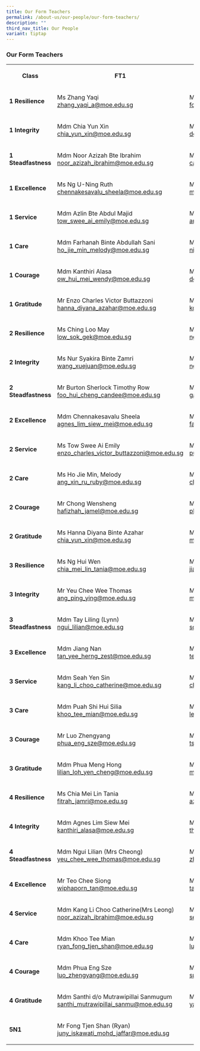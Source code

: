 ```yaml
---
title: Our Form Teachers
permalink: /about-us/our-people/our-form-teachers/
description: ""
third_nav_title: Our People
variant: tiptap
---
```

<h3>Our Form Teachers</h3><table><tbody><tr><th rowspan="1" colspan="1"><p>Class</p></th><th rowspan="1" colspan="1"><p>FT1</p></th><th rowspan="1" colspan="1"><p>FT2</p></th></tr><tr><td rowspan="1" colspan="1"><p><strong>1 Resilience</strong></p></td><td rowspan="1" colspan="1"><p>Ms Zhang Yaqi<br><a href="mailto: zhang_yaqi_a@moe.edu.sg" rel="noopener noreferrer nofollow" target="_blank">zhang_yaqi_a@moe.edu.sg</a></p></td><td rowspan="1" colspan="1"><p>Mdm Foo Hui Cheng Candee <br><a href="mailto: foo_hui_cheng_candee@moe.edu.sg" rel="noopener noreferrer nofollow" target="_blank">foo_hui_cheng_candee@moe.edu.sg</a></p></td></tr><tr><td rowspan="1" colspan="1"><p><strong>1 Integrity</strong></p></td><td rowspan="1" colspan="1"><p>Mdm Chia Yun Xin<br><a href="mailto: chia_yun_xin@moe.edu.sg" rel="noopener noreferrer nofollow" target="_blank">chia_yun_xin@moe.edu.sg</a></p></td><td rowspan="1" colspan="1"><p>Mdm Kasturi d/o Manoselvam (Mrs Vishwa)<br><a href="mailto: do_manoselvam_kasturi@moe.edu.sg" rel="noopener noreferrer nofollow" target="_blank">do_manoselvam_kasturi@moe.edu.sg</a></p></td></tr><tr><td rowspan="1" colspan="1"><p><strong>1 Steadfastness</strong></p></td><td rowspan="1" colspan="1"><p>Mdm Noor Azizah Bte Ibrahim<br><a href="mailto: noor_azizah_ibrahim@moe.edu.sg" rel="noopener noreferrer nofollow" target="_blank">noor_azizah_ibrahim@moe.edu.sg</a></p></td><td rowspan="1" colspan="1"><p>Ms Woon Sher Lin Sheralyn<br><a href="mailto: carita_chew_meng@moe.edu.sg" rel="noopener noreferrer nofollow" target="_blank">carita_chew_meng@moe.edu.sg</a></p></td></tr><tr><td rowspan="1" colspan="1"><p><strong>1 Excellence</strong></p></td><td rowspan="1" colspan="1"><p>Ms Ng U-Ning Ruth<br><a href="mailto: chennakesavalu_sheela@moe.edu.sg" rel="noopener noreferrer nofollow" target="_blank">chennakesavalu_sheela@moe.edu.sg</a></p></td><td rowspan="1" colspan="1"><p>Mr Kang Yong Heng<br><a href="mailto: mohamed_imran_ishak@moe.edu.sg" rel="noopener noreferrer nofollow" target="_blank">mohamed_imran_ishak@moe.edu.sg</a></p></td></tr><tr><td rowspan="1" colspan="1"><p><strong>1 Service</strong></p></td><td rowspan="1" colspan="1"><p>Mdm Azlin Bte Abdul Majid<br><a href="mailto: tow_swee_ai_emily@moe.edu.sg" rel="noopener noreferrer nofollow" target="_blank">tow_swee_ai_emily@moe.edu.sg</a></p></td><td rowspan="1" colspan="1"><p>Mdm Chow Pei Yan<br><a href="mailto: amelia_y_dizon@moe.edu.sg" rel="noopener noreferrer nofollow" target="_blank">amelia_y_dizon@moe.edu.sg</a></p></td></tr><tr><td rowspan="1" colspan="1"><p><strong>1 Care</strong></p></td><td rowspan="1" colspan="1"><p>Mdm Farhanah Binte Abdullah Sani<br><a href="mailto: ho_jie_min_melody@moe.edu.sg" rel="noopener noreferrer nofollow" target="_blank">ho_jie_min_melody@moe.edu.sg</a></p></td><td rowspan="1" colspan="1"><p>Mr Ng Qi Qin, Gary <br><a href="mailto: nirmala_k_periyiah@moe.edu.sg" rel="noopener noreferrer nofollow" target="_blank">nirmala_k_periyiah@moe.edu.sg</a></p></td></tr><tr><td rowspan="1" colspan="1"><p><strong>1 Courage</strong></p></td><td rowspan="1" colspan="1"><p>Mdm Kanthiri Alasa <br><a href="mailto: ow_hui_mei_wendy@moe.edu.sg" rel="noopener noreferrer nofollow" target="_blank">ow_hui_mei_wendy@moe.edu.sg</a></p></td><td rowspan="1" colspan="1"><p>Ms Wang Xuejuan<br><a href="mailto: do_manoselvam_kasturi@moe.edu.sg" rel="noopener noreferrer nofollow" target="_blank">do_manoselvam_kasturi@moe.edu.sg</a></p></td></tr><tr><td rowspan="1" colspan="1"><p><strong>1 Gratitude</strong></p></td><td rowspan="1" colspan="1"><p>Mr Enzo Charles Victor Buttazzoni<br><a href="mailto: hanna_diyana_azahar@moe.edu.sg" rel="noopener noreferrer nofollow" target="_blank">hanna_diyana_azahar@moe.edu.sg</a></p></td><td rowspan="1" colspan="1"><p>Ms Tan Wiphaporn<br><a href="mailto: koh_pei_pei_jennifer@moe.edu.sg" rel="noopener noreferrer nofollow" target="_blank">koh_pei_pei_jennifer@moe.edu.sg</a></p></td></tr><tr><td rowspan="1" colspan="1"><p><strong>2 Resilience</strong></p></td><td rowspan="1" colspan="1"><p>Ms Ching Loo May<br><a href="mailto: low_sok_gek@moe.edu.sg" rel="noopener noreferrer nofollow" target="_blank">low_sok_gek@moe.edu.sg</a></p></td><td rowspan="1" colspan="1"><p>Mdm Siti Fatima Binte Azmi<br><a href="mailto: ng_hui_wen_a@moe.edu.sg" rel="noopener noreferrer nofollow" target="_blank">ng_hui_wen_a@moe.edu.sg</a></p></td></tr><tr><td rowspan="1" colspan="1"><p><strong>2 Integrity</strong></p></td><td rowspan="1" colspan="1"><p>Ms Nur Syakira Binte Zamri<br><a href="mailto: wang_xuejuan@moe.edu.sg" rel="noopener noreferrer nofollow" target="_blank">wang_xuejuan@moe.edu.sg</a></p></td><td rowspan="1" colspan="1"><p>Mr Tan Boon Seng<br><a href="mailto: ng_uning_ruth@moe.edu.sg" rel="noopener noreferrer nofollow" target="_blank">ng_uning_ruth@moe.edu.sg</a></p></td></tr><tr><td rowspan="1" colspan="1"><p><strong>2 Steadfastness</strong></p></td><td rowspan="1" colspan="1"><p>Mr Burton Sherlock Timothy Row<br><a href="mailto: foo_hui_cheng_candee@moe.edu.sg" rel="noopener noreferrer nofollow" target="_blank">foo_hui_cheng_candee@moe.edu.sg</a></p></td><td rowspan="1" colspan="1"><p>Ms Carita Chew Meng<br><a href="mailto: gary_ng_qi_qin@moe.edu.sg" rel="noopener noreferrer nofollow" target="_blank">gary_ng_qi_qin@moe.edu.sg</a></p></td></tr><tr><td rowspan="1" colspan="1"><p><strong>2 Excellence</strong></p></td><td rowspan="1" colspan="1"><p>Mdm Chennakesavalu Sheela <br><a href="mailto: agnes_lim_siew_mei@moe.edu.sg" rel="noopener noreferrer nofollow" target="_blank">agnes_lim_siew_mei@moe.edu.sg</a></p></td><td rowspan="1" colspan="1"><p>Mr Mohamed Imran Bin Ishak<br><a href="mailto: farhanah_abdullah_sani@moe.edu.sg" rel="noopener noreferrer nofollow" target="_blank">farhanah_abdullah_sani@moe.edu.sg</a></p></td></tr><tr><td rowspan="1" colspan="1"><p><strong>2 Service</strong></p></td><td rowspan="1" colspan="1"><p>Ms Tow Swee Ai Emily<br><a href="mailto: enzo_charles_victor_buttazzoni@moe.edu.sg" rel="noopener noreferrer nofollow" target="_blank">enzo_charles_victor_buttazzoni@moe.edu.sg</a></p></td><td rowspan="1" colspan="1"><p>Mdm Amelia Y Dizon<br><a href="mailto: puah_shi_hui_silia@moe.edu.sg" rel="noopener noreferrer nofollow" target="_blank">puah_shi_hui_silia@moe.edu.sg</a></p></td></tr><tr><td rowspan="1" colspan="1"><p><strong>2 Care</strong></p></td><td rowspan="1" colspan="1"><p>Ms Ho Jie Min, Melody<br><a href="mailto: ang_xin_ru_ruby@moe.edu.sg" rel="noopener noreferrer nofollow" target="_blank">ang_xin_ru_ruby@moe.edu.sg</a></p></td><td rowspan="1" colspan="1"><p>Mdm Nirmala d/o K Periyiah(Mrs Ganesan)<br><a href="mailto: chew_hui_leng_faith@moe.edu.sg" rel="noopener noreferrer nofollow" target="_blank">chew_hui_leng_faith@moe.edu.sg</a></p></td></tr><tr><td rowspan="1" colspan="1"><p><strong>2 Courage</strong></p></td><td rowspan="1" colspan="1"><p>Mr Chong Wensheng<br><a href="mailto: hafizhah_jamel@moe.edu.sg" rel="noopener noreferrer nofollow" target="_blank">hafizhah_jamel@moe.edu.sg</a></p></td><td rowspan="1" colspan="1"><p>Ms Ow Hui Mei Wendy<br><a href="mailto: phua_meng_hong@moe.edu.sg" rel="noopener noreferrer nofollow" target="_blank">phua_meng_hong@moe.edu.sg</a></p></td></tr><tr><td rowspan="1" colspan="1"><p><strong>2 Gratitude</strong></p></td><td rowspan="1" colspan="1"><p>Ms Hanna Diyana Binte Azahar<br><a href="mailto: chia_yun_xin@moe.edu.sg" rel="noopener noreferrer nofollow" target="_blank">chia_yun_xin@moe.edu.sg</a></p></td><td rowspan="1" colspan="1"><p>Mdm Koh Pei Pei Jennifer<br><a href="mailto: mohamed_izwan_abdul_manan@moe.edu.sg" rel="noopener noreferrer nofollow" target="_blank">mohamed_izwan_abdul_manan@moe.edu.sg</a></p></td></tr><tr><td rowspan="1" colspan="1"><p><strong>3 Resilience</strong></p></td><td rowspan="1" colspan="1"><p>Ms Ng Hui Wen <br><a href="mailto: chia_mei_lin_tania@moe.edu.sg" rel="noopener noreferrer nofollow" target="_blank">chia_mei_lin_tania@moe.edu.sg</a></p></td><td rowspan="1" colspan="1"><p>Mdm Theresa Ong Hwee Fang<br><a href="mailto: jiang_nan@moe.edu.sg" rel="noopener noreferrer nofollow" target="_blank">jiang_nan@moe.edu.sg</a></p></td></tr><tr><td rowspan="1" colspan="1"><p><strong>3 Integrity</strong></p></td><td rowspan="1" colspan="1"><p>Mr Yeu Chee Wee Thomas<br><a href="mailto: ang_ping_ying@moe.edu.sg" rel="noopener noreferrer nofollow" target="_blank">ang_ping_ying@moe.edu.sg</a></p></td><td rowspan="1" colspan="1"><p>Ms Siti Mariah Binte Omar<br><a href="mailto: mohamed_fauzi_husin@moe.edu.sg" rel="noopener noreferrer nofollow" target="_blank">mohamed_fauzi_husin@moe.edu.sg</a></p></td></tr><tr><td rowspan="1" colspan="1"><p><strong>3 Steadfastness</strong></p></td><td rowspan="1" colspan="1"><p>Mdm Tay Liling (Lynn)<br><a href="mailto: ngui_lilian@moe.edu.sg" rel="noopener noreferrer nofollow" target="_blank">ngui_lilian@moe.edu.sg</a></p></td><td rowspan="1" colspan="1"><p>Mdm Song Weina<br><a href="mailto: song_weina@moe.edu.sg" rel="noopener noreferrer nofollow" target="_blank">song_weina@moe.edu.sg</a></p></td></tr><tr><td rowspan="1" colspan="1"><p><strong>3 Excellence</strong></p></td><td rowspan="1" colspan="1"><p>Mdm Jiang Nan<br><a href="mailto: tan_yee_herng_zest@moe.edu.sg" rel="noopener noreferrer nofollow" target="_blank">tan_yee_herng_zest@moe.edu.sg</a></p></td><td rowspan="1" colspan="1"><p>Mdm Yamuna Rani d/o Rajagopal<br><a href="mailto: teo_chee_siong@moe.edu.sg" rel="noopener noreferrer nofollow" target="_blank">teo_chee_siong@moe.edu.sg</a></p></td></tr><tr><td rowspan="1" colspan="1"><p><strong>3 Service</strong></p></td><td rowspan="1" colspan="1"><p>Mdm Seah Yen Sin<br><a href="mailto: kang_li_choo_catherine@moe.edu.sg" rel="noopener noreferrer nofollow" target="_blank">kang_li_choo_catherine@moe.edu.sg</a></p></td><td rowspan="1" colspan="1"><p>Ms Ang Xin Ru Ruby<br><a href="mailto: chong_wensheng@moe.edu.sg" rel="noopener noreferrer nofollow" target="_blank">chong_wensheng@moe.edu.sg</a></p></td></tr><tr><td rowspan="1" colspan="1"><p><strong>3 Care</strong></p></td><td rowspan="1" colspan="1"><p>Mdm Puah Shi Hui Silia<br><a href="mailto: khoo_tee_mian@moe.edu.sg" rel="noopener noreferrer nofollow" target="_blank">khoo_tee_mian@moe.edu.sg</a></p></td><td rowspan="1" colspan="1"><p>Mr Mohamad Fauzi Bin Mohd Husin<br><a href="mailto: lee_pei_ting_doris@moe.edu.sg" rel="noopener noreferrer nofollow" target="_blank">lee_pei_ting_doris@moe.edu.sg</a></p></td></tr><tr><td rowspan="1" colspan="1"><p><strong>3 Courage</strong></p></td><td rowspan="1" colspan="1"><p>Mr Luo Zhengyang<br><a href="mailto: phua_eng_sze@moe.edu.sg" rel="noopener noreferrer nofollow" target="_blank">phua_eng_sze@moe.edu.sg</a></p></td><td rowspan="1" colspan="1"><p>Mdm Hafizhah Jamel<br><a href="mailto: tsang_wing_han@moe.edu.sg" rel="noopener noreferrer nofollow" target="_blank">tsang_wing_han@moe.edu.sg</a></p></td></tr><tr><td rowspan="1" colspan="1"><p><strong>3 Gratitude</strong></p></td><td rowspan="1" colspan="1"><p>Mdm Phua Meng Hong<br><a href="mailto: lilian_loh_yen_cheng@moe.edu.sg" rel="noopener noreferrer nofollow" target="_blank">lilian_loh_yen_cheng@moe.edu.sg</a></p></td><td rowspan="1" colspan="1"><p>Mr Mohamed Izwan Bin Abdul Manan<br><a href="mailto: marcus_lau_shao_yu@moe.edu.sg" rel="noopener noreferrer nofollow" target="_blank">marcus_lau_shao_yu@moe.edu.sg</a></p></td></tr><tr><td rowspan="1" colspan="1"><p><strong>4 Resilience</strong></p></td><td rowspan="1" colspan="1"><p>Ms Chia Mei Lin Tania<br><a href="mailto: fitrah_jamri@moe.edu.sg" rel="noopener noreferrer nofollow" target="_blank">fitrah_jamri@moe.edu.sg</a></p></td><td rowspan="1" colspan="1"><p>Mdm Fitrah Binte Jamri<br><a href="mailto: azlin_abdul_majid@moe.edu.sg" rel="noopener noreferrer nofollow" target="_blank">azlin_abdul_majid@moe.edu.sg</a></p></td></tr><tr><td rowspan="1" colspan="1"><p><strong>4 Integrity</strong></p></td><td rowspan="1" colspan="1"><p>Mdm Agnes Lim Siew Mei <br><a href="mailto: kanthiri_alasa@moe.edu.sg" rel="noopener noreferrer nofollow" target="_blank">kanthiri_alasa@moe.edu.sg</a></p></td><td rowspan="1" colspan="1"><p>Mdm Ang Ping Ying<br><a href="mailto: theresa_ong_hwee_fang@moe.edu.sg" rel="noopener noreferrer nofollow" target="_blank">theresa_ong_hwee_fang@moe.edu.sg</a></p></td></tr><tr><td rowspan="1" colspan="1"><p><strong>4 Steadfastness</strong></p></td><td rowspan="1" colspan="1"><p>Mdm Ngui Lilian (Mrs Cheong) <br><a href="mailto: yeu_chee_wee_thomas@moe.edu.sg" rel="noopener noreferrer nofollow" target="_blank">yeu_chee_wee_thomas@moe.edu.sg</a></p></td><td rowspan="1" colspan="1"><p>Mdm Chew Hui Leng Faith<br><a href="mailto: zhang_yaqi_a@moe.edu.sg" rel="noopener noreferrer nofollow" target="_blank">zhang_yaqi_a@moe.edu.sg</a></p></td></tr><tr><td rowspan="1" colspan="1"><p><strong>4 Excellence</strong></p></td><td rowspan="1" colspan="1"><p>Mr Teo Chee Siong <br><a href="mailto: wiphaporn_tan@moe.edu.sg" rel="noopener noreferrer nofollow" target="_blank">wiphaporn_tan@moe.edu.sg</a></p></td><td rowspan="1" colspan="1"><p>Mr Tan Yee Herng (Zest)<br><a href="mailto: tay_liling@moe.edu.sg" rel="noopener noreferrer nofollow" target="_blank">tay_liling@moe.edu.sg</a></p></td></tr><tr><td rowspan="1" colspan="1"><p><strong>4 Service</strong></p></td><td rowspan="1" colspan="1"><p>Mdm Kang Li Choo Catherine(Mrs Leong)<br><a href="mailto: noor_azizah_ibrahim@moe.edu.sg" rel="noopener noreferrer nofollow" target="_blank">noor_azizah_ibrahim@moe.edu.sg</a></p></td><td rowspan="1" colspan="1"><p>Mr Daniel Chan Chong Weng<br><a href="mailto: seah_yen_sin@moe.edu.sg" rel="noopener noreferrer nofollow" target="_blank">seah_yen_sin@moe.edu.sg</a></p></td></tr><tr><td rowspan="1" colspan="1"><p><strong>4 Care</strong></p></td><td rowspan="1" colspan="1"><p>Mdm Khoo Tee Mian<br><a href="mailto: ryan_fong_tjen_shan@moe.edu.sg" rel="noopener noreferrer nofollow" target="_blank">ryan_fong_tjen_shan@moe.edu.sg</a></p></td><td rowspan="1" colspan="1"><p>Mdm Lee Pei Ting Doris <br><a href="mailto: lui_ying_jie@moe.edu.sg" rel="noopener noreferrer nofollow" target="_blank">lui_ying_jie@moe.edu.sg</a></p></td></tr><tr><td rowspan="1" colspan="1"><p><strong>4 Courage</strong></p></td><td rowspan="1" colspan="1"><p>Mdm Phua Eng Sze<br><a href="mailto: luo_zhengyang@moe.edu.sg" rel="noopener noreferrer nofollow" target="_blank">luo_zhengyang@moe.edu.sg</a></p></td><td rowspan="1" colspan="1"><p>Ms Tsang Wing Han<br><a href="mailto: sumitha_padmanathan@moe.edu.sg" rel="noopener noreferrer nofollow" target="_blank">sumitha_padmanathan@moe.edu.sg</a></p></td></tr><tr><td rowspan="1" colspan="1"><p><strong>4 Gratitude</strong></p></td><td rowspan="1" colspan="1"><p>Mdm Santhi d/o Mutrawipillai Sanmugum<br><a href="mailto: santhi_mutrawipillai_sanmu@moe.edu.sg" rel="noopener noreferrer nofollow" target="_blank">santhi_mutrawipillai_sanmu@moe.edu.sg</a></p></td><td rowspan="1" colspan="1"><p>Mr Marcus Lau Shao Yu<br><a href="mailto: yamuna_rani_rajagopal@moe.edu.sg" rel="noopener noreferrer nofollow" target="_blank">yamuna_rani_rajagopal@moe.edu.sg</a></p></td></tr><tr><td rowspan="1" colspan="1"><p><strong>5N1</strong></p></td><td rowspan="1" colspan="1"><p>Mr Fong Tjen Shan (Ryan)<br><a href="mailto: juny_iskawati_mohd_jaffar@moe.edu.sg" rel="noopener noreferrer nofollow" target="_blank">juny_iskawati_mohd_jaffar@moe.edu.sg</a></p></td><td rowspan="1" colspan="1"><p></p></td></tr></tbody></table><p></p>